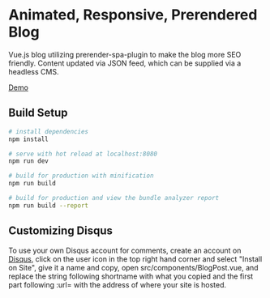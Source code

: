# Animated, Responsive, Prerendered Blog

Vue.js blog utilizing prerender-spa-plugin to make the blog more SEO friendly. Content updated via JSON feed, which can be supplied via a headless CMS.

[Demo](https://jsnspr-vue-prerender-blog.netlify.com/)

## Build Setup

``` bash
# install dependencies
npm install

# serve with hot reload at localhost:8080
npm run dev

# build for production with minification
npm run build

# build for production and view the bundle analyzer report
npm run build --report
```

## Customizing Disqus

To use your own Disqus account for comments, create an account on [Disqus](https://disqus.com/), click on the user icon in the top right hand corner and select "Install on Site", give it a name and copy, open src/components/BlogPost.vue, and replace the string following shortname with what you copied and the first part following :url= with the address of where your site is hosted. 
